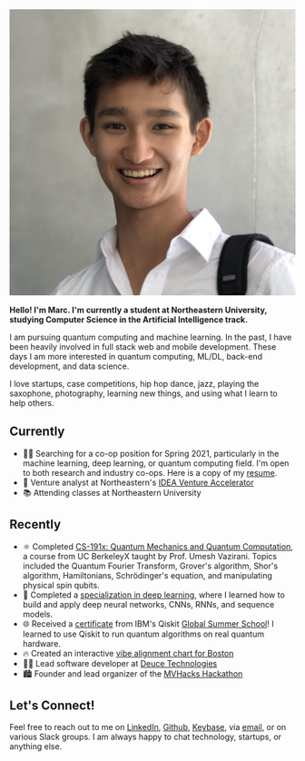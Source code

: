 ---
---
<img id="portrait" src="assets/me.jpg" alt="profile picture">

**Hello! I'm Marc. I'm currently a student at Northeastern University, studying Computer Science in the Artificial Intelligence track.**

I am pursuing quantum computing and machine learning. In the past, I have been heavily involved in full stack web and mobile development. 
These days I am more interested in quantum computing, ML/DL, back-end development, and data science.

I love startups, case competitions, hip hop dance, jazz, playing the saxophone, photography, learning new things, and using what I learn to help others.

## Currently

- 👨‍💻 Searching for a co-op position for Spring 2021, particularly in the machine learning, deep learning, or quantum computing field. I'm open to both research and industry co-ops. Here is a copy of my [resume](/assets/Marc%20Bacvanski%20Resume.pdf).
- 🔎 Venture analyst at Northeastern's [IDEA Venture Accelerator](https://www.northeastern.edu/idea/)
- 📚 Attending classes at Northeastern University

## Recently

- ⚛️ Completed [CS-191x: Quantum Mechanics and Quantum Computation](https://courses.edx.org/certificates/18fb330fda7e47ec834dafaa682a5a0b), a course from UC BerkeleyX taught by Prof. Umesh Vazirani. Topics included the Quantum Fourier Transform, Grover's algorithm, Shor's algorithm, Hamiltonians, Schrödinger's equation, and manipulating physical spin qubits.
- 🧠 Completed a [specialization in deep learning](https://www.coursera.org/account/accomplishments/specialization/UW7XJ2WBD4A2), where I learned how to build and apply deep neural networks, CNNs, RNNs, and sequence models. 
- 🌐 Received a [certificate](/assets/QGSS_QuantumExcellenceCertificate.pdf) from IBM's Qiskit [Global Summer School](https://qiskit.org/events/summer-school/)! I learned to use Qiskit to run quantum algorithms on real quantum hardware.
- 🔥 Created an interactive [vibe alignment chart for Boston](/blog/vibe-of-boston)
- 👨‍💻 Lead software developer at [Deuce Technologies](https://deuce.technology/)
- 🏙 Founder and lead organizer of the [MVHacks Hackathon](https://mvhacks.io/)

## Let's Connect!

Feel free to reach out to me on [LinkedIn](https://linkedin.com/in/mbacvanski), 
[Github](https://github.com/mbacvanski), [Keybase](https://keybase.io/mbacvanski/chat), via [email](mailto:marc.bacvanski@gmail.com), or on various Slack groups.
I am always happy to chat technology, startups, or anything else.

